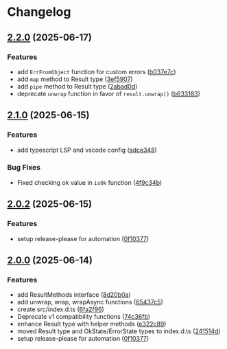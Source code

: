 # Changelog

## [2.2.0](https://github.com/AhmedOsman101/lib-result/compare/v2.1.4...v2.2.0) (2025-06-17)

### Features

- add `ErrFromObject` function for custom errors ([b037e7c](https://github.com/AhmedOsman101/lib-result/commit/b037e7c51b59941dfdab2f4c035cbe257084f39e))
- add `map` method to Result type ([3ef5907](https://github.com/AhmedOsman101/lib-result/commit/3ef59070dc6a3e30b53fce81ebac7b7a519ae567))
- add `pipe` method to Result type ([2abad0d](https://github.com/AhmedOsman101/lib-result/commit/2abad0da24897d5d31974f5e60e038d899c89943))
- deprecate `unwrap` function in favor of `result.unwrap()` ([b633183](https://github.com/AhmedOsman101/lib-result/commit/b6331839ed0c95051a4e557c0e1a1da99c8ce154))

## [2.1.0](https://github.com/AhmedOsman101/lib-result/compare/v2.0.2...v2.1.0) (2025-06-15)

### Features

- add typescript LSP and vscode config ([adce348](https://github.com/AhmedOsman101/lib-result/commit/adce348d1030adbbbaa6ad1787ad18a5d6b7f718))

### Bug Fixes

- Fixed checking ok value in `isOk` function ([4f9c34b](https://github.com/AhmedOsman101/lib-result/commit/4f9c34b5668ac584835bb3f15c57be027814306e))

## [2.0.2](https://github.com/AhmedOsman101/lib-result/compare/v2.0.0...v2.0.2) (2025-06-15)

### Features

- setup release-please for automation ([0f10377](https://github.com/AhmedOsman101/lib-result/commit/0f1037790412d50b064ca119274625a70da33d29))

## [2.0.0](https://github.com/AhmedOsman101/lib-result/compare/v1.0.9...v2.0.0) (2025-06-14)

### Features

- add ResultMethods interface ([8d20b0a](https://github.com/AhmedOsman101/lib-result/commit/8d20b0a0793c161b4f05d2c3fcb6037514ccffa7))
- add unwrap, wrap, wrapAsync functions ([65437c5](https://github.com/AhmedOsman101/lib-result/commit/65437c5890b7648cef2c52933437020f1d2d3fa1))
- create src/index.d.ts ([6fa2f96](https://github.com/AhmedOsman101/lib-result/commit/6fa2f960b585c1b137006f8017334949d4510af5))
- Deprecate v1 compatibility functions ([74c36fb](https://github.com/AhmedOsman101/lib-result/commit/74c36fbb578742233a118039ba5c96f35b2a7cd9))
- enhance Result type with helper methods ([e322c89](https://github.com/AhmedOsman101/lib-result/commit/e322c89fbe21bb9f4b5714109ffc996de57c456e))
- moved Result type and OkState/ErrorState types to index.d.ts ([241514d](https://github.com/AhmedOsman101/lib-result/commit/241514d1773ae5febc1c1d517cef3cc0202d4262))
- setup release-please for automation ([0f10377](https://github.com/AhmedOsman101/lib-result/commit/0f1037790412d50b064ca119274625a70da33d29))
